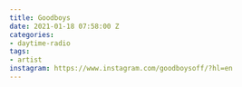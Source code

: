 ```yaml
---
title: Goodboys
date: 2021-01-18 07:58:00 Z
categories:
- daytime-radio
tags:
- artist
instagram: https://www.instagram.com/goodboysoff/?hl=en
---
```


